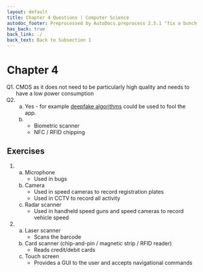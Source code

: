 ```yaml
---
layout: default
title: Chapter 4 Questions | Computer Science
autodoc_footer: Preprocessed by AutoDocs.preprocess 2.5.1 "fix a bunch of bugs" ⓒ Starwort, 2020
has_back: true
back_link: ./
back_text: Back to Subsection 1
---
```


<style>
    :not(ul) + ol {
        counter-reset: list-ctr;
        list-style-type: none;
        list-style-position: outside;
    }
    :not(ul) + ol > li {
        counter-increment: list-ctr;
    }
    :not(ul) + ol > li::before {
        content:"Q" counter(list-ctr) ". ";
        margin-left: -25px;
    }
    ol ul {
        list-style-type: lower-alpha;
    }
    ol ul ul {
        list-style-type: lower-roman;
    }
    ul ol {
        list-style-type: circle;
    }
    ul {
        list-style-type: decimal;
    }
    ul ul {
        list-style-type: lower-alpha;
    }
    ul ul ul {
        list-style-type: lower-roman;
    }
</style>

# Chapter 4

1. CMOS as it does not need to be particularly high quality and needs to have a low power consumption
2. ​
    - Yes - for example [deepfake algorithms](https://en.wikipedia.org/wiki/Deepfake) could be used to fool the app.
    - ​
        1. Biometric scanner
        2. NFC / RFID chipping

## Exercises

- ​
    - Microphone
        1. Used in bugs
    - Camera
        1. Used in speed cameras to record registration plates
        1. Used in CCTV to record all activity
    - Radar scanner
        1. Used in handheld speed guns and speed cameras to record vehicle speed
- ​
    - Laser scanner
        1. Scans the barcode
    - Card scanner (chip-and-pin / magnetic strip / RFID reader)
        1. Reads credit/debit cards
    - Touch screen
        1. Provides a GUI to the user and accepts navigational commands
